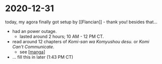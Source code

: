 # 2020-12-31

today, my agora finally got setup by [[Flancian]] - thank you! besides that...

- had an power outage.
  - lasted around 2 hours; 10 AM - 12 PM CT.
- read around 12 chapters of *Komi-san wa Komyushou desu.* or *Komi Can't Communicate*.
  - see [[manga]]
- ... fill this in later (1:43 PM CT)

[//begin]: # "Autogenerated link references for markdown compatibility"
[manga]: manga.md "manga"
[//end]: # "Autogenerated link references"